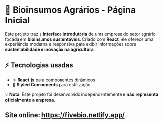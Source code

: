# 🌱 Bioinsumos Agrários - Página Inicial  

Este projeto traz a **interface introdutória** de uma empresa do setor agrário focada em **bioinsumos sustentáveis**. Criado com **React**, ele oferece uma experiência moderna e responsiva para exibir informações sobre **sustentabilidade e inovação na agricultura**.  

## ⚡ Tecnologias usadas  
- ⚛ **React.js** para componentes dinâmicos  
- 🎨 **Styled Components** para estilização  

💡 **Nota:** Este projeto foi desenvolvido independentemente e **não representa oficialmente a empresa**.  
## Site online: https://fivebio.netlify.app/
